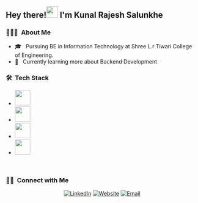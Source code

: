 <h2> Hey there!<img src="https://media.giphy.com/media/hvRJCLFzcasrR4ia7z/giphy.gif" width="30"> I'm Kunal Rajesh Salunkhe</h2>

<h3> 👨🏻‍💻 &nbsp;About Me </h3>

- 🎓 &nbsp; Pursuing BE in Information Technology at Shree L.r Tiwari College of Engineering.
- 🌱 &nbsp; Currently learning more about Backend Development

<h3> 🛠 &nbsp;Tech Stack</h3>

- <img src="https://simpleskill.icons.workers.dev/svg?i=cplusplus,javascript,typescript" height="40px" />
- <img src="https://simpleskill.icons.workers.dev/svg?i=html5,css3,react,redux,reactrouter,reactquery,reacthookform,tailwindcss,astro,zod" height="40px"/>
- <img src="https://simpleskill.icons.workers.dev/svg?i=nodedotjs,express,nestjs,mongodb,mongoose,jsonwebtokens" height="40px"/>
- <img src="https://simpleskill.icons.workers.dev/svg?i=git,github,vim" height="40px"/>

<br/>

<h3> 🤝🏻 &nbsp;Connect with Me </h3>

<p align="center">
<a href="https://www.linkedin.com/in/kunal-salunkhe12/"><img alt="LinkedIn" src="https://img.shields.io/badge/LinkedIn-blue?style=flat-square&logo=linkedin"></a>
<a href="https://kunalsalunkhe.me/"><img alt="Website" src="https://img.shields.io/badge/Website-kunalsalunkhe12-blue?style=flat-square&logo=google-chrome"></a>
<a href="mailto:salunkhekunal594@gmail.com"><img alt="Email" src="https://img.shields.io/badge/Email-blue?style=flat-square&logo=gmail"></a>
</p>
